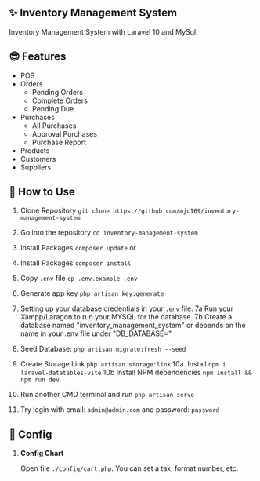## ✨ Inventory Management System

Inventory Management System with Laravel 10 and MySql.

## 😎 Features

-   POS
-   Orders
    -   Pending Orders
    -   Complete Orders
    -   Pending Due
-   Purchases
    -   All Purchases
    -   Approval Purchases
    -   Purchase Report
-   Products
-   Customers
-   Suppliers

## 🚀 How to Use

1. Clone Repository `git clone https://github.com/mjc169/inventory-management-system`
2. Go into the repository `cd inventory-management-system`

3. Install Packages `composer update`
   or
4. Install Packages `composer install`

5. Copy `.env` file `cp .env.example .env`
6. Generate app key `php artisan key:generate`
7. Setting up your database credentials in your `.env` file.
   7a Run your Xampp/Laragon to run your MYSQL for the database.
   7b Create a database named "inventory_management_system" or depends on the name in your .env file under "DB_DATABASE="
8. Seed Database: `php artisan migrate:fresh --seed`
9. Create Storage Link `php artisan storage:link`
   10a. Install `npm i laravel-datatables-vite`
   10b Install NPM dependencies `npm install && npm run dev`

10. Run another CMD terminal and run `php artisan serve`
11. Try login with email: `admin@admin.com` and password: `password`

## 🚀 Config

1. **Config Chart**

    Open file `./config/cart.php`. You can set a tax, format number, etc.
